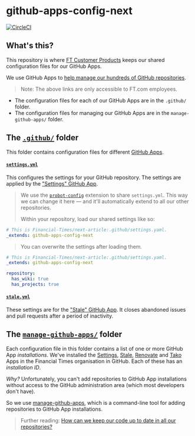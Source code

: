 # github-apps-config-next

[![CircleCI](https://circleci.com/gh/Financial-Times/github-apps-config-next.svg?style=svg)](https://circleci.com/gh/Financial-Times/github-apps-config-next)

## What's this?
This repository is where [FT Customer Products](https://biz-ops.in.ft.com/Group/customerproducts) keeps our shared configuration files for our GitHub Apps.

We use GitHub Apps to [help manage our hundreds of GitHub repositories](https://github.com/Financial-Times/next/wiki/How-We-Manage-Our-GitHub-Repositories).

> Note: The above links are only accessible to FT.com employees.

* The configuration files for each of our GitHub Apps are in the `.github/` folder.
* The configuration files for managing our GitHub Apps are in the `manage-github-apps/` folder.

## The [`.github/`](https://github.com/Financial-Times/github-apps-config-next/tree/master/.github) folder

This folder contains configuration files for different [GitHub Apps](https://developer.github.com/apps/).

#### [`settings.yml`](https://github.com/Financial-Times/github-apps-config-next/blob/master/.github/settings.yml)

This configures the settings for your GitHub repository. The settings are applied by the ["Settings" GitHub App](https://probot.github.io/apps/settings).

> We use the [`probot-config`](https://github.com/probot/probot-config) extension to share `settings.yml`. This way we can change it here — and it'll automatically extend to all our other repositories.
>
> Within your repository, load our shared settings like so:

```yaml
# This is Financial-Times/next-article:.github/settings.yaml.
_extends: github-apps-config-next
```

> You can overwrite the settings after loading them.

```yaml
# This is Financial-Times/next-article:.github/settings.yaml.
_extends: github-apps-config-next

repository:
  has_wiki: true
  has_projects: true
```

#### [`stale.yml`](https://github.com/Financial-Times/github-apps-config-next/blob/master/.github/stale.yml)

These settings are for the ["Stale" GitHub App](https://github.com/probot/stale). It closes abandoned issues and pull requests after a period of inactivity.

## The [`manage-github-apps/`](https://github.com/Financial-Times/github-apps-config-next/tree/master/manage-github-apps) folder

Each configuration file in this folder contains a list of one or more GitHub App _installations_. We've installed the [Settings](https://probot.github.io/apps/settings), [Stale](https://github.com/probot/stale), [Renovate](https://github.com/apps/renovate) and [Tako](https://github.com/Financial-Times/tako/blob/master/README.md) Apps in the Financial Times organisation in GitHub. Each of these has an _installation ID_.

_Why?_ Unfortunately, you can't add repositories to GitHub App installations without access to the GitHub administration area (which most developers don't have).

So we use [manage-github-apps](https://github.com/Financial-Times/manage-github-apps), which is a command-line tool for adding repositories to GitHub App installations.

> Further reading: [How can we keep our code up to date in all our repositories?](https://github.com/Financial-Times/next/wiki/How-We-Manage-Our-GitHub-Repositories#how-can-we-keep-our-code-up-to-date-in-all-our-repositories)
